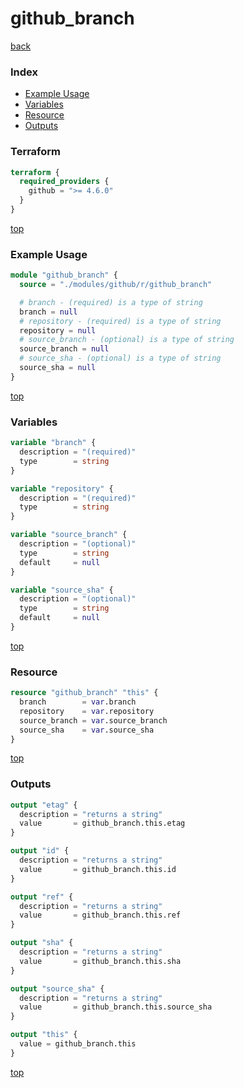 # github_branch

[back](../github.md)

### Index

- [Example Usage](#example-usage)
- [Variables](#variables)
- [Resource](#resource)
- [Outputs](#outputs)

### Terraform

```terraform
terraform {
  required_providers {
    github = ">= 4.6.0"
  }
}
```

[top](#index)

### Example Usage

```terraform
module "github_branch" {
  source = "./modules/github/r/github_branch"

  # branch - (required) is a type of string
  branch = null
  # repository - (required) is a type of string
  repository = null
  # source_branch - (optional) is a type of string
  source_branch = null
  # source_sha - (optional) is a type of string
  source_sha = null
}
```

[top](#index)

### Variables

```terraform
variable "branch" {
  description = "(required)"
  type        = string
}

variable "repository" {
  description = "(required)"
  type        = string
}

variable "source_branch" {
  description = "(optional)"
  type        = string
  default     = null
}

variable "source_sha" {
  description = "(optional)"
  type        = string
  default     = null
}
```

[top](#index)

### Resource

```terraform
resource "github_branch" "this" {
  branch        = var.branch
  repository    = var.repository
  source_branch = var.source_branch
  source_sha    = var.source_sha
}
```

[top](#index)

### Outputs

```terraform
output "etag" {
  description = "returns a string"
  value       = github_branch.this.etag
}

output "id" {
  description = "returns a string"
  value       = github_branch.this.id
}

output "ref" {
  description = "returns a string"
  value       = github_branch.this.ref
}

output "sha" {
  description = "returns a string"
  value       = github_branch.this.sha
}

output "source_sha" {
  description = "returns a string"
  value       = github_branch.this.source_sha
}

output "this" {
  value = github_branch.this
}
```

[top](#index)